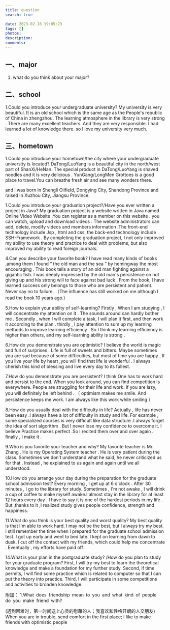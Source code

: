 ```yaml
---
title: question
search: true

date: 2023-02-16 19:05:23
tags: []
photos:
description:
comments:
---
```


## 一、major
1. what do you think about your major?

## 二、school
1.Could you introduce your undergraduate university?
My university is very beautiful. It is an old school which is the same age as the People's republic of China in zhengzhou. The learning atmosphere in the library is very strong . There are many excellent teachers. And they are very responsible. I had learned a lot of knowledge there. so I love my university very much.
## 三、hometown

1.Could you introduce your hometown/the city where your undergraduate university is located?
DaTong/LuoYang is a beautiful city in the north/west part of ShanXi/HeNan. The special product in DaTong/LuoYang is shaved noodles and it is very delicious . YunGang/LongMen Grottoes is a good place to travel.You can breathe fresh air and see many wonders there.

and i was born in Shengli Oilfield, Dongying City, Shandong Province and raised in Xuzhou City, Jiangsu Province.

1.Could you introduce your graduation project?/Have you ever written a project in Java?
My graduation project is a website written in Java named Online Video Website .You can register as a member on this website . you can watch, upload and download videos . The website administrators can add, delete, modify videos and members information .The front-end technology include Jsp , html and css, the back-end technology include SSH-Framework . By completing the graduation project, I not only improved my ability to use theory and practice to deal with problems, but also improved my ability to read foreign journals.




   
4.Can you describe your favorite book? 
I have read many kinds of books ,among them I found “ the old man and the sea ” by hemingway the most encouraging . This book tells a story of an old man fighting against a gigantic fish. I was deeply impressed by the old man's persistence on not giving up and his strong will to face against bad luck . From the book, I have learned success only belongs to those who are persistent and patient. Never say no to failure. 
（The influence has still worked on me although I read the book 10 years ago.）

5.How to explain your ability of self-learning?
Firstly , When I am studying , I will concentrate my attention on it . The sounds around can hardly bother me . Secondly , when I will complete a task, I will plan it first, and then work it according to the plan . thirdly , I pay attention to sum up my learning methods to improve learning efficiency . So I think my learning efficiency is higher than others, and my self-learning ability is strong . 
   
6.How do you demonstrate you are optimistic?
I believe the world is magic and full of surprises . Life is full of sweets and bitters. Maybe sometimes you are sad because of some difficulties, but most of time you are happy . If you live your life by heart ,you will find that life is wonderful . I always cherish this kind of blessing and live every day to its fullest.

7.How do you demonstrate you are persistent?
I think One has to work hard and persist to the end. When you look around, you can find competition is everywhere. People are struggling for their life and work. If you are lazy, you will definitely be left behind .
（ optimism makes me smile. And persistence keeps me work. I am always like this work while smiling ）

8.How do you usually deal with the difficulty in life?
Actually , life has never been easy .I always have a lot of difficulty in study and life. For example , some specialized courses is very difficult like data structure .I always forget the idea of sort algorithm . But I never lose my confidence to overcome it. I believe Practice makes perfect .So I recited them over and over again . finally , I make it .

9.Who is you favorite your teacher and why?
My favorite teacher is Mr. Zhang . He is my Operating System teacher . He is very patient during the class. Sometimes we don’t understand what he said, he never criticized us for that . Instead , he explained to us again and again until we all understood.

10.How do you arrange your day during the preparation for the graduate school admission test? 
Every morning , I get up at 6 o'clock . After 30 minutes , I go to the library for study. Sometimes , I'm not awake , I will drink a cup of coffee to make myself awake.I almost stay in the library for at least 12 hours every day . I have to say it is one of the hardest periods in my life . But ,thanks to it ,I realized study gives people confidence, strength and happiness.

11.What do you think is your best quality and worst quality?
My best quality is that I'm able to work hard. I may not be the best, but I always try my best. I still remember the time when I prepared for the graduate school admission test. I got up early and went to bed late. I kept on learning from dawn to dusk. I cut off the contact with my friends, which could help me concentrate . Eventually , my efforts have paid off .

14.What is your plan in the postgraduate study? /How do you plan to study for your graduate program?
First, I will try my best to learn the theoretical knowledge and make a foundation for my further study. Second, if time permits, I will find some practice which is related to computer so that I can put the theory into practice. Third, I will participate in some competitions and activities to broaden knowledge.


附加：
1.What does friendship mean to you and what kind of people do you make friend with?

(遇到困难时，第一时间送上心灵的慰藉的人；我喜欢和性格开朗的人交朋友)
When you are in trouble, send comfort in the first place; I like to make friends with optimistic people